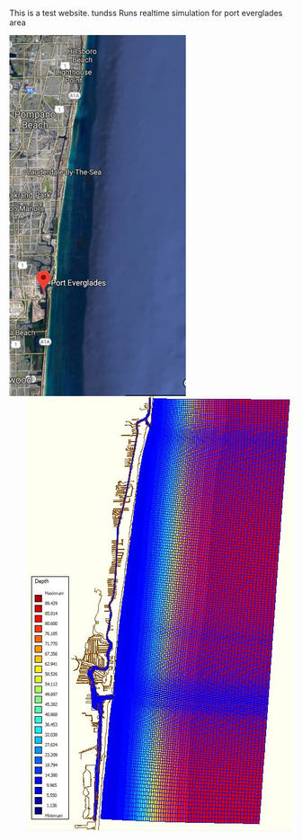 
This is a test website. tundss
Runs realtime simulation for port everglades area
<description description description descriptions >
<description description description description >

<html>  
<p>
  
  <img src="map.JPG" alt="Smiley face" align="left"> 
  <img src="c24.JPG" alt="Smiley face" align="right">
  
</p>
</html>
